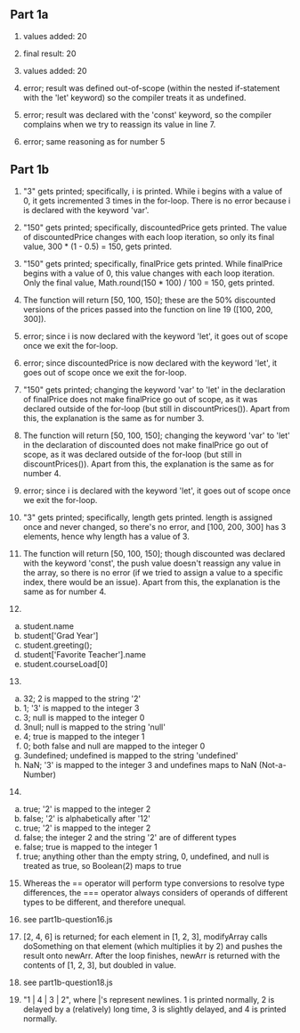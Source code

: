 ## Part 1a
1. values added: 20

2. final result: 20

3. values added: 20

4. error; result was defined out-of-scope (within the nested if-statement with the 'let' keyword) so the compiler treats it as undefined.

5. error; result was declared with the 'const' keyword, so the compiler complains when we try to reassign its value in line 7.

6. error; same reasoning as for number 5

## Part 1b
1. "3" gets printed; specifically, i is printed. While i begins with a value of 0, it gets incremented 3 times in the for-loop. There is no error because i is declared with the keyword 'var'.

2. "150" gets printed; specifically, discountedPrice gets printed. The value of discountedPrice changes with each loop iteration, so only its final value, 300 * (1 - 0.5) = 150, gets printed.

3. "150" gets printed; specifically, finalPrice gets printed. While finalPrice begins with a value of 0, this value changes with each loop iteration. Only the final value, Math.round(150 * 100) / 100 = 150, gets printed.

4. The function will return \[50, 100, 150\]; these are the 50% discounted versions of the prices passed into the function on line 19 (\[100, 200, 300\]).

5. error; since i is now declared with the keyword 'let', it goes out of scope once we exit the for-loop.

6. error; since discountedPrice is now declared with the keyword 'let', it goes out of scope once we exit the for-loop.

7. "150" gets printed; changing the keyword 'var' to 'let' in the declaration of finalPrice does not make finalPrice go out of scope, as it was declared outside of the for-loop (but still in discountPrices()). Apart from this, the explanation is the same as for number 3.

8. The function will return \[50, 100, 150\]; changing the keyword 'var' to 'let' in the declaration of discounted does not make finalPrice go out of scope, as it was declared outside of the for-loop (but still in discountPrices()). Apart from this, the explanation is the same as for number 4.

9. error; since i is declared with the keyword 'let', it goes out of scope once we exit the for-loop.

10. "3" gets printed; specifically, length gets printed. length is assigned once and never changed, so there's no error, and \[100, 200, 300\] has 3 elements, hence why length has a value of 3.

11. The function will return \[50, 100, 150\]; though discounted was declared with the keyword 'const', the push value doesn't reassign any value in the array, so there is no error (if we tried to assign a value to a specific index, there would be an issue). Apart from this, the explanation is the same as for number 4.

12.
<ol type="a">
  <li>student.name</li>
  <li>student['Grad Year']</li>
  <li>student.greeting();</li>
  <li>student['Favorite Teacher'].name</li>
  <li>student.courseLoad[0]</li>
</ol>

13.
<ol type="a">
  <li>32; 2 is mapped to the string '2'</li>
  <li>1; '3' is mapped to the integer 3</li>
  <li>3; null is mapped to the integer 0</li>
  <li>3null; null is mapped to the string 'null'</li>
  <li>4; true is mapped to the integer 1</li>
  <li>0; both false and null are mapped to the integer 0</li>
  <li>3undefined; undefined is mapped to the string 'undefined'</li>
  <li>NaN; '3' is mapped to the integer 3 and undefines maps to NaN (Not-a-Number)</li>
</ol>

14.
<ol type="a">
  <li>true; '2' is mapped to the integer 2</li>
  <li>false; '2' is alphabetically after '12'</li>
  <li>true; '2' is mapped to the integer 2</li>
  <li>false; the integer 2 and the string '2' are of different types</li>
  <li>false; true is mapped to the integer 1</li>
  <li>true; anything other than the empty string, 0, undefined, and null is treated as true, so Boolean(2) maps to true</li>
</ol>

15. Whereas the == operator will perform type conversions to resolve type differences, the === operator always considers of operands of different types to be different, and therefore unequal.

16. see part1b-question16.js

17. \[2, 4, 6\] is returned; for each element in \[1, 2, 3\], modifyArray calls doSomething on that element (which multiplies it by 2) and pushes the result onto newArr. After the loop finishes, newArr is returned with the contents of \[1, 2, 3\], but doubled in value.

18. see part1b-question18.js

19. "1 | 4 | 3 | 2", where |'s represent newlines. 1 is printed normally, 2 is delayed by a (relatively) long time, 3 is slightly delayed, and 4 is printed normally.

